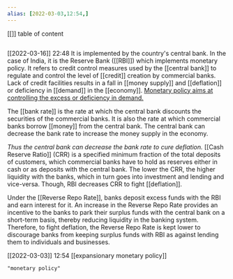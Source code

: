 ```yaml
---
alias: [2022-03-03,12:54,]
---
```

[[]]
table of content
```toc
```

[[2022-03-16]] 22:48
It is implemented by the country's central bank. In the case of India, it is the Reserve Bank ([[RBI]]) which implements monetary policy.
It refers to credit control measures used by the [[central bank]] to regulate and control the level of [[credit]] creation by commercial banks.
Lack of credit facilities results in a fall in [[money supply]] and [[deflation]] or deficiency in [[demand]] in the [[economy]]. <u>Monetary policy aims at controlling the excess or deficiency in demand.</u>

The [[bank rate]] is the rate at which the central bank discounts the securities of the commercial banks. It is also the rate at which commercial banks borrow [[money]] from the central bank. The central bank can decrease the bank rate to increase the money supply in the economy.

*Thus the central bank can decrease the bank rate to cure deflation.*
[[Cash Reserve Ratio]] (CRR) is a specified minimum fraction of the total deposits of customers, which commercial banks have to hold as reserves either in cash or as deposits with the central bank. The lower the CRR, the higher liquidity with the banks, which in turn goes into investment and lending and vice-versa. Though, RBI decreases CRR to fight [[deflation]].

Under the [[Reverse Repo Rate]], banks deposit excess funds with the RBI and earn interest for it. An increase in the Reverse Repo Rate provides an incentive to the banks to park their surplus funds with the central bank on a short-term basis, thereby reducing liquidity in the banking system. Therefore, to fight deflation, the Reverse Repo Rate is kept lower to discourage banks from keeping surplus funds with RBI as against lending them to individuals and businesses.

[[2022-03-03]] 12:54
[[expansionary monetary policy]]
```query
"monetary policy"
```